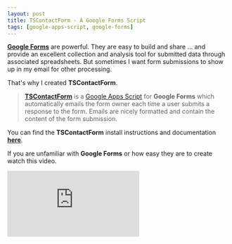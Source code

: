 ```yaml
---
layout: post
title: TSContactForm - A Google Forms Script
tags: [google-apps-script, google-forms]
---
```



**[Google Forms](https://www.google.com/forms/about/)** are powerful. They are easy to build and share ... and provide an excellent collection and analysis tool for submitted data through associated spreadsheets.  But sometimes I want form submissions to show up in my email for other processing.  

That's why I created **TSContactForm**.

> **[TSContactForm](https://techstreams.github.io/TSContactForm/)** is a [Google Apps Script](https://www.google.com/script/start/) for **Google Forms** which automatically emails the form owner each time a user submits a response to the form.  Emails are nicely formatted and contain the content of the form submission. 

You can find the **TSContactForm** install instructions and documentation **[here](https://techstreams.github.io/TSContactForm/)**.

If you are unfamiliar with **Google Forms** or how easy they are to create watch this video.

<div class='embed-container'>
	<iframe src="https://www.youtube.com/embed/xEY10Ub-k-U" frameborder=0 allowfullscreen></iframe>
</div>





